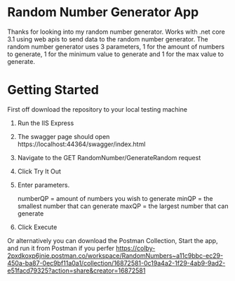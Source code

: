 # Random Number Generator App 
Thanks for looking into my random number generator. Works with .net core 3.1 using web apis to send data to the random number generator.
The random number generator uses 3 parameters, 1 for the amount of numbers to generate, 1 for the minimum value to generate and 1 for the 
max value to generate. 

# Getting Started
First off download the repository to your local testing machine
1) Run the IIS Express 
2) The swagger page should open https://localhost:44364/swagger/index.html 
3) Navigate to the GET RandomNumber/GenerateRandom request
4) Click Try It Out
5) Enter parameters. 

    numberQP = amount of numbers you wish to generate
    minQP = the smallest number that can generate
    maxQP = the largest number that can generate

6) Click Execute

Or alternatively you can download the Postman Collection, Start the app, and run it from Postman if you perfer
https://colby-2pxdkoxp6jnie.postman.co/workspace/RandomNumbers~a11c9bbc-ec29-450a-ba87-0ec9bf11a0a1/collection/16872581-0c19a4a2-1f29-4ab9-9ad2-e51facd79325?action=share&creator=16872581
